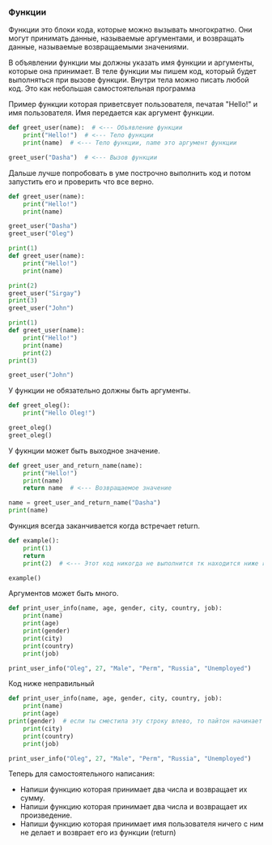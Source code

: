 ### Функции
Функции это блоки кода, которые можно вызывать многократно. 
Они могут принимать данные, называемые аргументами, и возвращать данные, 
называемые возвращаемыми значениями.

В объявлении функции мы должны указать имя функции и аргументы, которые она принимает.
В теле функции мы пишем код, который будет выполняться при вызове функции.
Внутри тела можно писать любой код. Это как небольшая самостоятельная программа

Пример функции которая приветсвует пользователя, печатая "Hello!" и имя пользователя.
Имя передается как аргумент функции.
```python
def greet_user(name):  # <--- Объявление функции
    print("Hello!")  # <--- Тело функции
    print(name)  # <--- Тело функции, name это аргумент функции

greet_user("Dasha")  # <--- Вызов функции
```

Дальше лучше попробовать в уме построчно выполнить
код и потом запустить его и проверить что все верно.

```python
def greet_user(name):
    print("Hello!")
    print(name)

greet_user("Dasha")
greet_user("Oleg")
```

```python
print(1)
def greet_user(name):
    print("Hello!")
    print(name)

print(2)
greet_user("Sirgay")
print(3)
greet_user("John")
```

```python
print(1)
def greet_user(name):
    print("Hello!")
    print(name)
    print(2)
print(3)

greet_user("John")
```

У функции не обязательно должны быть аргументы.
```python
def greet_oleg():
    print("Hello Oleg!")

greet_oleg()
greet_oleg()
```

У фукнции может быть выходное значение.
```python
def greet_user_and_return_name(name):
    print("Hello!")
    print(name)
    return name  # <--- Возвращаемое значение

name = greet_user_and_return_name("Dasha")
print(name)
```

Функция всегда заканчивается когда встречает return.
```python
def example():
    print(1)
    return
    print(2)  # <--- Этот код никогда не выполнится тк находится ниже return, но при этом код не вызовет ошибку

example()
```

Аргументов может быть много.
```python
def print_user_info(name, age, gender, city, country, job):
    print(name)
    print(age)
    print(gender)
    print(city)
    print(country)
    print(job)

print_user_info("Oleg", 27, "Male", "Perm", "Russia", "Unemployed")
```

Код ниже неправильный
```python
def print_user_info(name, age, gender, city, country, job):
    print(name)
    print(age)
print(gender)  # если ты сместила эту строку влево, то пайтон начинает считать что тело закончилось, но дальше он опять видит тело и не понимает что происходит
    print(city)
    print(country)
    print(job)

print_user_info("Oleg", 27, "Male", "Perm", "Russia", "Unemployed")
```

Теперь для самостоятельного написания:
- Напиши функцию которая принимает два числа и возвращает их сумму.
- Напиши функцию которая принимает два числа и возвращает их произведение.
- Напиши функцию которая принимает имя пользователя ничего с ним не делает и возврает его из функции (return)
